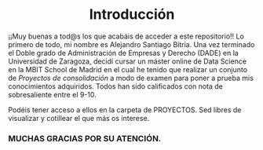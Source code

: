 <h1 align="center"> Introducción </h1>

¡¡Muy buenas a tod@s los que acabáis de acceder a este repositorio!! Lo primero de todo, mi nombre es Alejandro Santiago Bitria. Una vez terminado el Doble grado de Administración de Empresas y Derecho (DADE) en la Universidad de Zaragoza, decidí cursar un máster online de Data Science en la MBIT School de Madrid en el cual he tenido que realizar un conjunto de *Proyectos de consolidación* a modo de examen para poner a prueba mis conocimientos adquiridos. Todos han sido calificados con nota de sobresaliente entre el 9-10.

Podéis tener acceso a ellos en la carpeta de PROYECTOS. Sed libres de visualizar y cotillear el que más os interese. 


### MUCHAS GRACIAS POR SU ATENCIÓN.
